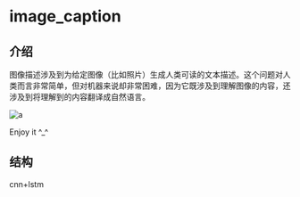 # image_caption

## 介绍

图像描述涉及到为给定图像（比如照片）生成人类可读的文本描述。这个问题对人类而言非常简单，但对机器来说却非常困难，因为它既涉及到理解图像的内容，还涉及到将理解到的内容翻译成自然语言。

![a](https://github.com/TimVerion/image_caption//data//img//a.png)

Enjoy it ^_^ 

## 结构

cnn+lstm
